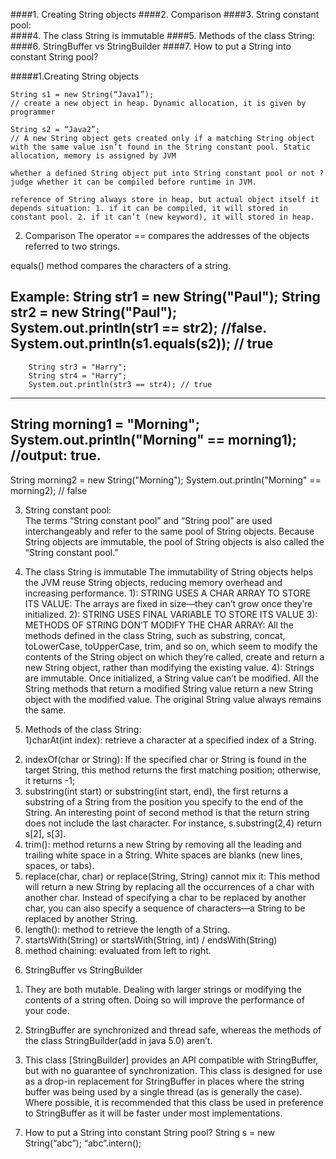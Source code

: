 ####1. Creating String objects 
####2. Comparison 
####3. String constant pool:  
####4. The class String is immutable 
####5. Methods of the class String:  
####6. StringBuffer vs StringBuilder 
####7. How to put a String into constant String pool? 
 
#####1.Creating String objects 
```
String s1 = new String(“Java1”);  
// create a new object in heap. Dynamic allocation, it is given by programmer 
 
String s2 = “Java2”; 
// A new String object gets created only if a matching String object with the same value isn’t found in the String constant pool. Static allocation, memory is assigned by JVM 
 
whether a defined String object put into String constant pool or not ? 
judge whether it can be compiled before runtime in JVM. 
 
reference of String always store in heap, but actual object itself it depends situation: 1. if it can be compiled, it will stored in constant pool. 2. if it can’t (new keyword), it will stored in heap. 
```

2. Comparison 
The operator == compares the addresses of the objects referred to two strings.  
 
equals() method compares the characters of a string. 
 
Example: 
String str1 = new String("Paul"); 
String str2 = new String("Paul"); 
System.out.println(str1 == str2); //false. 
System.out.println(s1.equals(s2)); // true 
-------------------------------------------------------- 
        String str3 = "Harry"; 
        String str4 = "Harry"; 
        System.out.println(str3 == str4); // true 
------------------------------------------------------ 
String morning1 = "Morning"; 
System.out.println("Morning" == morning1); //output: true.   
--------------------------------------------------------------- 
String morning2 = new String("Morning"); 
System.out.println("Morning" == morning2); // false 
 
3. String constant pool:  
The terms “String constant pool” and “String pool” are used interchangeably and refer to the same pool of String objects. Because String objects are immutable, the pool of String objects is also called the “String constant pool.” 
 
4. The class String is immutable 
The immutability of String objects helps the JVM reuse String objects, reducing memory overhead and increasing performance. 
1): STRING USES A CHAR ARRAY TO STORE ITS VALUE: The arrays are fixed in size—they can’t grow once they’re initialized. 
2): STRING USES FINAL VARIABLE TO STORE ITS VALUE 
3): METHODS OF STRING DON’T MODIFY THE CHAR ARRAY: All the methods defined in the class String, such as substring, concat, toLowerCase, toUpperCase, trim, and so on, which seem to modify the contents of the String object on which they’re called, create and return a new String object, rather than modifying the existing value. 
4): Strings are immutable. Once initialized, a String value can’t be modified. All the String methods that return a modified String value return a new String object with the modified value. The original String value always remains the same. 
 
5. Methods of the class String:  
1)charAt(int index): retrieve a character at a specified index of a String. 
2) indexOf(char or String): If the specified char or String is found in the target String, this method returns the first matching position; otherwise, it returns -1; 
3) substring(int start) or substring(int start, end), the first returns a substring of a String from the position you specify to the end of the String. An interesting point of second method is that the return string does not include the last character. For instance, s.substring(2,4) return s[2], s[3]. 
4) trim(): method returns a new String by removing all the leading and trailing white space in a String. White spaces are blanks (new lines, spaces, or tabs). 
5) replace(char, char) or replace(String, String) cannot mix it: This method will return a new String by replacing all the occurrences of a char with another char. Instead of specifying a char to be replaced by another char, you can also specify a sequence of characters—a String to be replaced by another String. 
6) length(): method to retrieve the length of a String. 
7) startsWith(String) or startsWith(String, int) / endsWith(String) 
8) method chaining: evaluated from left to right. 
 
6. StringBuffer vs StringBuilder 
1) They are both  mutable. Dealing with larger strings or modifying the contents of a string often. Doing so will improve the performance of your code. 
 
2)  StringBuffer are synchronized  and thread safe, whereas the methods of the class StringBuilder(add in java 5.0) aren’t. 
 
3) This class [StringBuilder] provides an API compatible with StringBuffer, but with no guarantee of synchronization. This class is designed for use as a drop-in replacement for StringBuffer in places where the string buffer was being used by a single thread (as is generally the case). Where possible, it is recommended that this class be used in preference to StringBuffer as it will be faster under most implementations. 
 
 
7. How to put a String into constant String pool? 
String s = new String(“abc”); 
“abc”.intern(); 
 
 
